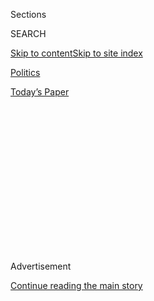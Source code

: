 <div id="app">

<div>

<div>

<div>

<div class="NYTAppHideMasthead css-1q2w90k e1suatyy0">

<div class="section css-ui9rw0 e1suatyy2">

<div class="css-eph4ug er09x8g0">

<div class="css-6n7j50">

</div>

<span class="css-1dv1kvn">Sections</span>

<div class="css-10488qs">

<span class="css-1dv1kvn">SEARCH</span>

</div>

[Skip to content](#site-content)[Skip to site
index](#site-index)

</div>

<div id="masthead-section-label" class="css-1wr3we4 eaxe0e00">

[Politics](https://www.nytimes.com/section/politics)

</div>

<div class="css-10698na e1huz5gh0">

</div>

</div>

<div id="masthead-bar-one" class="section hasLinks css-15hmgas e1csuq9d3">

<div class="css-uqyvli e1csuq9d0">

</div>

<div class="css-1uqjmks e1csuq9d1">

</div>

<div class="css-9e9ivx">

[](https://myaccount.nytimes.com/auth/login?response_type=cookie&client_id=vi)

</div>

<div class="css-1bvtpon e1csuq9d2">

[Today’s
Paper](https://www.nytimes.com/section/todayspaper)

</div>

</div>

</div>

</div>

<div data-aria-hidden="false">

<div id="site-content" data-role="main">

<div>

<div class="css-1aor85t" style="opacity:0.000000001;z-index:-1;visibility:hidden">

<div class="css-1hqnpie">

<div class="css-epjblv">

<span class="css-17xtcya">[Politics](/section/politics)</span><span class="css-x15j1o">|</span><span class="css-fwqvlz">In
Michigan, Female Candidates Target a Key Trump Bloc: Union
Voters</span>

</div>

<div class="css-k008qs">

<div class="css-1iwv8en">

<span class="css-18z7m18"></span>

<div>

</div>

</div>

<span class="css-1n6z4y">https://nyti.ms/2Nleg8g</span>

<div class="css-1705lsu">

<div class="css-4xjgmj">

<div class="css-4skfbu" data-role="toolbar" data-aria-label="Social Media Share buttons, Save button, and Comments Panel with current comment count" data-testid="share-tools">

  - 
  - 
  - 
  - 
    
    <div class="css-6n7j50">
    
    </div>

  - 

</div>

</div>

</div>

</div>

</div>

</div>

<div id="NYT_TOP_BANNER_REGION" class="css-13pd83m">

</div>

<div id="top-wrapper" class="css-1sy8kpn">

<div id="top-slug" class="css-l9onyx">

Advertisement

</div>

[Continue reading the main
story](#after-top)

<div class="ad top-wrapper" style="text-align:center;height:100%;display:block;min-height:250px">

<div id="top" class="place-ad" data-position="top" data-size-key="top">

</div>

</div>

<div id="after-top">

</div>

</div>

<div id="sponsor-wrapper" class="css-1hyfx7x">

<div id="sponsor-slug" class="css-19vbshk">

Supported by

</div>

[Continue reading the main
story](#after-sponsor)

<div id="sponsor" class="ad sponsor-wrapper" style="text-align:center;height:100%;display:block">

</div>

<div id="after-sponsor">

</div>

</div>

<div class="css-1vkm6nb ehdk2mb0">

# In Michigan, Female Candidates Target a Key Trump Bloc: Union Voters

</div>

<div class="css-79elbk" data-testid="photoviewer-wrapper">

<div class="css-z3e15g" data-testid="photoviewer-wrapper-hidden">

</div>

<div class="css-1a48zt4 ehw59r15" data-testid="photoviewer-children">

![<span class="css-16f3y1r e13ogyst0" data-aria-hidden="true">Michelle
LaVoy, the clerk-treasurer of Monroe, Mich., is aggressively courting
labor union members in her Democratic bid against a Republican incumbent
state
representative.</span><span class="css-cnj6d5 e1z0qqy90" itemprop="copyrightHolder"><span class="css-1ly73wi e1tej78p0">Credit...</span><span><span>Laura
McDermott for The New York
Times</span></span></span>](https://static01.nyt.com/images/2018/09/17/business/17michigan1/17michigan-articleLarge.jpg?quality=75&auto=webp&disable=upscale)

</div>

</div>

<div class="css-xt80pu e12qa4dv0">

<div class="css-18e8msd">

<div class="css-vp77d3 epjyd6m0">

<div class="css-1baulvz">

By [<span class="css-1baulvz" itemprop="name">Noam
Scheiber</span>](https://www.nytimes.com/by/noam-scheiber) and
[<span class="css-1baulvz last-byline" itemprop="name">Astead W.
Herndon</span>](https://www.nytimes.com/by/astead-w-herndon)

</div>

</div>

  - Sept. 16,
    2018

  - 
    
    <div class="css-4xjgmj">
    
    <div class="css-d8bdto" data-role="toolbar" data-aria-label="Social Media Share buttons, Save button, and Comments Panel with current comment count" data-testid="share-tools">
    
      - 
      - 
      - 
      - 
        
        <div class="css-6n7j50">
        
        </div>
    
      - 
    
    </div>
    
    </div>

</div>

</div>

<div class="section meteredContent css-1r7ky0e" name="articleBody" itemprop="articleBody">

<div class="css-1fanzo5 StoryBodyCompanionColumn">

<div class="css-53u6y8">

MONROE, Mich. — It’s not the smokestacks that mark this part of
southeast Michigan as a labor stronghold, or even the boxy union halls.

To Michelle LaVoy, a city treasurer running for the State Legislature,
it’s the way people say “union” as shorthand for “decent job.”

“My husband works at [Yanfeng](https://www.yfai.com/),” Carolina Ricci,
perched outside her front door, told Ms. LaVoy, referring to a nearby
auto parts plant. “He’s got the union, he’s a steward. But we still
struggle.”

Ms. LaVoy, strait-laced in affect and business casual in dress, doesn’t
present as a working-class hero. But she is trying, hard, and her pitch
has a distinctly Norma Rae vibe.

</div>

</div>

<div class="css-1fanzo5 StoryBodyCompanionColumn">

<div class="css-53u6y8">

“We should be getting our fair share,” Ms. LaVoy told Ms. Ricci, echoing
a refrain that many Americans are using this election year. She wants
more money for roads. More money for unions. More money in workers’
paychecks.

Monroe, about 45 minutes south of Detroit, was ground zero for the
political meteorite that struck Michigan in 2016: After twice backing
Barack Obama, the county went for President Trump by more than 20 points
— netting him a lead of 16,000 votes that was equivalent to one and a
half times his [margin of
victory](https://www.nytimes.com/elections/results/michigan) statewide.

The area proved to be the leading edge of a historic labor defection
from Democrats that played out across Michigan and several other
Midwestern states where unions have long enjoyed outsize influence. Just
over one out of every two voters from union households supported Hillary
Clinton in Michigan, down from nearly three out of four who backed the
Democratic candidate for governor (who lost as well) in 2014.

Ms. LaVoy and other Michigan Democrats, like the party’s nominee for
governor, Gretchen Whitmer, are determined to recapture union voters in
2018, and in so doing show national Democrats how to retake the state’s
critical electoral votes in 2020. For unions, the fall election provides
a test of political strength after years of decline, and of the power of
economic issues to drive their members’ votes.

</div>

</div>

<div class="css-1fanzo5 StoryBodyCompanionColumn">

<div class="css-53u6y8">

Union leaders say Mrs. Clinton was a flawed champion in part because
voters viewed her as a symbol of the status quo, while Mr. Trump
exploited her vulnerabilities by swiping their economic message. “He
came in and seduced a lot of people,” said Ron Bieber, president of the
state’s labor
federation.

</div>

</div>

<div style="max-width:100%;margin:0 auto">

<div class="css-17dprlf" data-id="100000006060756" data-slug="rebound-rubric" style="max-width:600px">

</div>

</div>

<div class="css-1fanzo5 StoryBodyCompanionColumn">

<div class="css-53u6y8">

Michigan Democrats are now on the offensive on the economy, proposing
hundreds of millions in spending on infrastructure: “Fix the damn
roads\!” thunders Ms. Whitmer. They rail against new taxes on pensions
and vow to stand up to scofflaw corporations. They insist, à la Mr.
Trump, that the state can once again produce good blue-collar jobs.

Mr. Trump also exploited cultural divisions against Mrs. Clinton, and
Michigan Democrats are mindful of that. Ms. LaVoy introduces herself as
a “Monroe Democrat,” by which she means a god-fearing, gun-wielding
moderate who distrusts trade deals and companies that ship jobs
overseas.

Even before many Monroe Democrats abandoned Mrs. Clinton — be it over
policy, trust, gender or other reasons — they had a conflicted
relationship with President Obama, who carried the county by a single
point in 2012. While Mr. Obama is largely credited in the Midwest for
saving the auto industry, Monroe’s Ford plant shut down just before his
presidency and the county didn’t fully share in the industry’s recovery.
Privately, some Democrats in the area also hinted at Mr. Obama’s race as
a factor in their disillusionment.

As for Republicans, they argue that Democrats are alienating culturally
conservative voters as the party drifts leftward in the Trump era — and
that Ms. Whitmer and others will pay a price.

</div>

</div>

<div class="css-79elbk" data-testid="photoviewer-wrapper">

<div class="css-z3e15g" data-testid="photoviewer-wrapper-hidden">

</div>

<div class="css-1a48zt4 ehw59r15" data-testid="photoviewer-children">

![<span class="css-16f3y1r e13ogyst0" data-aria-hidden="true">Gretchen
Whitmer, one of the state’s top Democrats, won her party’s nomination
for governor of Michigan in
August.</span><span class="css-cnj6d5 e1z0qqy90" itemprop="copyrightHolder"><span class="css-1ly73wi e1tej78p0">Credit...</span><span>Libby
March for The New York
Times</span></span>](https://static01.nyt.com/images/2018/09/17/us/politics/17michigan2/08michigan-gretchen-articleLarge-v2.jpg?quality=75&auto=webp&disable=upscale)

</div>

</div>

<div class="css-1fanzo5 StoryBodyCompanionColumn">

<div class="css-53u6y8">

\[*Make sense of the people, issues and ideas shaping the 2018
elections* [*with our new politics
newsletter*](https://www.nytimes.com/newsletters/politics?smid=rd?action=click&module=Intentional&pgtype=Article)*.*\]

</div>

</div>

<div class="css-1fanzo5 StoryBodyCompanionColumn">

<div class="css-53u6y8">

“I don’t think the average person knows how liberal Gretchen is,” said
Randy Richardville, a former Republican senate majority leader from
Monroe, who did battle with Ms. Whitmer during her days in the
legislature. “ I don’t think it will be a cakewalk for her at all.”

Still, these Monroe voters say they are amenable to politicians who
appreciate the union way of life and genuinely seem to want to protect
it.

“I’m union all the way,” said Darryl Sims, a United Automobile Workers
member from Monroe County who retired last year as a forklift driver at
Detroit Diesel. “I’m very appreciative when I walk out every month and
my pension is in the mail.

Mr. Sims has a favorable view of Mr. Trump, citing the president’s
approach to trade and “his philosophy that we should take care of our
own people.” His wife, Michele, a teacher, believes the president has
done a good job as well.

But they are quick to distinguish between Mr. Trump and Michigan
Republicans like the outgoing governor, Rick Snyder, whom they criticize
for deciding to tax their pensions and enacting right-to-work
legislation, allowing workers to benefit from unions without paying dues
or fees.

“They swore up and down they wouldn’t do it,” Mr. Sims said.

A voter outreach project last fall by the Service Employees
International Union, which canvassed thousands of pro-union white
working class voters in Michigan and Wisconsin, showed that voters like
Mr. Sims are very much in play. The top issues, even among many who vote
Republican, were good-paying jobs and expanded access to health care.

Unions in the state are trying to seize this opportunity by increasing
field workers, volunteers and campaign spending — in some cases, even at
greater levels than during the last presidential race.

</div>

</div>

<div class="css-1fanzo5 StoryBodyCompanionColumn">

<div class="css-53u6y8">

“In 2016 I think I had two people working with me on politics,” said
Lisa Canada, the political and legislative director for the state
carpenters union, referring to paid staffers. “We have 20 this year.”

## ‘Initially you were a little scary’

There is something different about the Democratic candidates and message
aimed at union voters this time around. Call it populism with a female
face.

All four Democratic nominees for statewide office are women, as are
three of the party’s five nominees in competitive congressional races,
and they are showing a knack for trying to increase the return on the
labor investment in their races. Many of the candidates lighten their
populist overtures with an empathy that often evades Mr. Trump — and,
some Democrats say, evaded Mrs. Clinton,
too.

</div>

</div>

<div class="css-79elbk" data-testid="photoviewer-wrapper">

<div class="css-z3e15g" data-testid="photoviewer-wrapper-hidden">

</div>

<div class="css-1a48zt4 ehw59r15" data-testid="photoviewer-children">

<div class="css-1xdhyk6 erfvjey0">

<span class="css-1ly73wi e1tej78p0">Image</span>

<div class="css-zjzyr8">

<div data-testid="lazyimage-container" style="height:257.77777777777777px">

</div>

</div>

</div>

<span class="css-16f3y1r e13ogyst0" data-aria-hidden="true">Leah
Schneck, left, who is working on the congressional campaign of Gretchen
Driskell, a Democrat, with Bonnie Finzel-Doster, 88, while phone banking
for Ms. Driskell at the Monroe Democratic Party
offices.</span><span class="css-cnj6d5 e1z0qqy90" itemprop="copyrightHolder"><span class="css-1ly73wi e1tej78p0">Credit...</span><span>Laura
McDermott for The New York Times</span></span>

</div>

</div>

<div class="css-1fanzo5 StoryBodyCompanionColumn">

<div class="css-53u6y8">

When Ms. LaVoy first introduced herself to Daniel Moran, a
Trump-supporting union member, he told her to “Get out.” But 30 minutes
later they were still talking about his son and the job he said he
recently lost. The conversation ended with a hug.

“Did I come across harder than anyone you talked to today?” Mr. Moran
asked.

“Initially you were a little scary,” Ms. LaVoy confessed.

For her part, Ms. Whitmer, highlights her role as a leader on the [2013
legislation](https://www.nytimes.com/2013/08/28/us/medicaid-expansion-battle-in-michigan-ends-in-passage.html)
expanding Medicaid that brought health care coverage to more than
600,000 state residents. She supports repealing the state’s
right-to-work law, and [spearheaded
opposition](https://www.detroitnews.com/story/news/local/michigan/2018/09/03/right-work-michigan-governor-campaign/1156349002/)
to it as Senate minority leader.

</div>

</div>

<div class="css-1fanzo5 StoryBodyCompanionColumn">

<div class="css-53u6y8">

She has discussed spending billions on infrastructure and pointedly
contrasts her proposals — which draw inspiration from the epic Mackinac
suspension bridge — with the president’s. “At a time when some people
want to build walls,” she says in her Grand Rapids lilt, “we in Michigan
are going to get back to building bridges.”

On Labor Day, Ms. Whitmer circulated energetically through Detroit’s
holiday cookouts, telling voters that November represented a “once in a
generation opportunity” because the state had not “had a pro-labor
governor and a good economy in 25 years.”

“In the last election some of these people were just frustrated with the
whole world, and voted for the person that looked least familiar,” Ms.
Whitmer said in an interview.

Mrs. Clinton’s connection to her husband’s New Democrat administration
may have fed a certain mistrust, but many Clinton skeptics appear
willing to back other female candidates.

“We got a lot of pushback on Hillary,” said Bill Black, the political
and legislative director for the Teamsters union in Michigan, which saw
more than 40 percent of its members vote for President Trump, according
to internal polling. “We’re not seeing that with Gretchen.”

[Recent public
polls](https://projects.fivethirtyeight.com/polls/michigan/?states=UT)
have shown Ms. Whitmer with double-digit leads over her Republican
opponent, Attorney General Bill Schuette. She also led Mr. Schuette by
22 points among union households in [an early September
poll](https://www.detroitnews.com/story/news/local/michigan/2018/09/11/michigan-whitmer-schuette-governor-poll-september/1256313002/)
commissioned by the Detroit
News.

</div>

</div>

<div class="css-79elbk" data-testid="photoviewer-wrapper">

<div class="css-z3e15g" data-testid="photoviewer-wrapper-hidden">

</div>

<div class="css-1a48zt4 ehw59r15" data-testid="photoviewer-children">

<div class="css-1xdhyk6 erfvjey0">

<span class="css-1ly73wi e1tej78p0">Image</span>

<div class="css-zjzyr8">

<div data-testid="lazyimage-container" style="height:257.77777777777777px">

</div>

</div>

</div>

<span class="css-16f3y1r e13ogyst0" data-aria-hidden="true">Candidate
signs and a decorative flag are displayed in the window of the Monroe
Democratic Party
offices.</span><span class="css-cnj6d5 e1z0qqy90" itemprop="copyrightHolder"><span class="css-1ly73wi e1tej78p0">Credit...</span><span>Laura
McDermott for The New York Times</span></span>

</div>

</div>

<div class="css-1fanzo5 StoryBodyCompanionColumn">

<div class="css-53u6y8">

“I think she’s resonated because she’s invited labor to the table,” said
Jon Brown, a construction worker and member of a local laborer’s union,
citing Ms. Whitmer’s infrastructure plan.

Kevin Hertel, a Democratic state representative leading the party’s
campaign to retake the chamber, said that having credible female
candidates dwell on practical economic concerns has the advantage of
appealing to two types of swing voters: those in affluent areas like
Oakland County and western Wayne County, where women are in open revolt
against the president. And those in blue-collar areas like Monroe, one
of the party’s top takeover
targets.

[\[](https://www.nytimes.com/interactive/2018/09/14/us/women-primaries-house-senate-governor.html)*[Women
have won more primaries in the 2018 midterms than ever
before.](https://www.nytimes.com/interactive/2018/09/14/us/women-primaries-house-senate-governor.html)*[\]](https://www.nytimes.com/interactive/2018/09/14/us/women-primaries-house-senate-governor.html)

Labor leaders, like Mary Kay Henry, the S.E.I.U. president, say that a
message focused on jobs, wages and health care has a shot at motivating
voters, including many union members, who didn’t feel inspired to turn
out for the last election.

“The most urgent problems in Michigan in working-class communities —
whether white, black or brown — felt completely ignored in 2016,” Ms.
Henry said. “It resulted in 10,000 votes left on the table just in
Detroit.”

Michigan Republicans appear to sense that they’re losing some economic
arguments, even though the state’s unemployment rate is low by
historical standards. Earlier this month the Republican-controlled
legislature passed bills phasing in a $12-per-hour minimum wage and
requiring employers to provide paid sick leave, two labor priorities
that would otherwise have appeared on the ballot this fall.

Republican leaders conceded that they did so because laws are easier to
change if legislators enact them. “The Senate adopted the policy to
preserve the ability for this legislature and future legislatures to
amend the statute,” the State Senate majority leader, Arlan Meekhof,
said in a statement to [The Washington
Post](https://www.washingtonpost.com/business/2018/09/10/they-have-taken-away-our-vote-michigan-approves-minimum-wage-hike-paid-sick-leave-setting-up-clash/?utm_term=.745b2edafa2d).

“They are going to come back and gut it,” predicted Mr. Hertel, adding
that Democrats plan to make an issue out of such maneuvering. “I think
voters are extremely intelligent. They can see a political game for what
it is.”

</div>

</div>

<div class="css-1fanzo5 StoryBodyCompanionColumn">

<div class="css-53u6y8">

## Authentic vs. authentic

Ms. LaVoy’s district is in many respects a case study of the Trump
phenomenon. In 2012, her husband, Bill, also a Democrat, won the seat by
more than 20 points with backing from labor. He was re-elected by a
similar margin.

By 2016, he was so confident of retaining the seat that he spent weeks
campaigning for Democrats in other districts. It was only when President
Obama held a [rally in Ann
Arbor](https://www.detroitnews.com/story/news/politics/2016/11/07/harbaugh-obama/93426394/)
the day before the election that he had a sinking feeling.

“It hit me,” Mr. LaVoy said. “Why is the president here? Shouldn’t he be
in Pennsylvania, Florida, Ohio? Anywhere but Michigan.” He briefly
thought about turning around and knocking on 100 doors, but discarded
the idea. “If I’m in trouble, I’m going to be in big trouble,” he
concluded.

He turned out to be in big trouble. His opponent, Joseph Bellino, rode
the Trump wave to a comfortable eight-point win. After the election, Mr.
LaVoy thought back to earlier in the year, when union voters would
periodically ask what he thought of Mr. Trump. “I said, ‘You know, I
don’t even know. I want you to vote for me,’” he recalled. “But they
loved him.” (Mr. LaVoy is attempting his comeback in a State Senate
race.)

</div>

</div>

<div class="css-79elbk" data-testid="photoviewer-wrapper">

<div class="css-z3e15g" data-testid="photoviewer-wrapper-hidden">

</div>

<div class="css-1a48zt4 ehw59r15" data-testid="photoviewer-children">

<div class="css-1xdhyk6 erfvjey0">

<span class="css-1ly73wi e1tej78p0">Image</span>

<div class="css-zjzyr8">

<div data-testid="lazyimage-container" style="height:257.77777777777777px">

</div>

</div>

</div>

<span class="css-16f3y1r e13ogyst0" data-aria-hidden="true">State
Representative Joe Bellino, a Republican, defeated a Democratic
incumbent in 2016, benefiting from the strong vote in the Monroe area
for Donald
Trump.</span><span class="css-cnj6d5 e1z0qqy90" itemprop="copyrightHolder"><span class="css-1ly73wi e1tej78p0">Credit...</span><span>Laura
McDermott for The New York Times</span></span>

</div>

</div>

<div class="css-1fanzo5 StoryBodyCompanionColumn">

<div class="css-53u6y8">

In defending the seat this year, Mr. Bellino enjoys some of the same
advantages that helped President Trump. He is a well-known local
businessman who many voters see as independent from the G.O.P. Jacob
Goins, a manager at a pizzeria, told Ms. LaVoy he voted for Mr. Bellino
after chatting him up at the wine and liquor store that Mr. Bellino and
his wife have owned for years. (“My blood kind of runs cold when I hear
that,” admitted Ms. LaVoy, bemoaning her opponent’s prom king-like
appeal.)

Mr. Bellino also has a certain blunt-spoken authenticity.

At a recent town-hall meeting on the opioid epidemic, which has hit
Monroe County like a modern-day plague, Mr. Bellino talked openly about
his own struggle with addiction. “I was lucky to be a cocaine addict,”
he said. “The healing in my brain happened a little
easier.”

</div>

</div>

<div class="css-79elbk" data-testid="photoviewer-wrapper">

<div class="css-z3e15g" data-testid="photoviewer-wrapper-hidden">

</div>

<div class="css-1a48zt4 ehw59r15" data-testid="photoviewer-children">

<div class="css-1xdhyk6 erfvjey0">

<span class="css-1ly73wi e1tej78p0">Image</span>

<div class="css-zjzyr8">

<div data-testid="lazyimage-container" style="height:257.77777777777777px">

</div>

</div>

</div>

<span class="css-16f3y1r e13ogyst0" data-aria-hidden="true">Family
members of Dylan Meiring, who died from an overdose in January at the
age of 20, listen to speakers during a town hall meeting about the
opioid crisis, held at St. Mary Catholic Central High School in
Monroe.</span><span class="css-cnj6d5 e1z0qqy90" itemprop="copyrightHolder"><span class="css-1ly73wi e1tej78p0">Credit...</span><span>Laura
McDermott for The New York Times</span></span>

</div>

</div>

<div class="css-1fanzo5 StoryBodyCompanionColumn">

<div class="css-53u6y8">

In a possible foreshadowing of a strategy that Democrats may deploy in
2020, the unions targeting Mr. Bellino hope to dampen his appeal by
making him answer for the Republicans’ agenda.

Exhibit A is the controversial repeal of the state’s prevailing wage
law, which mandated that contractors pay union-level wages and benefits
to construction workers on state projects. Republicans undid the law
earlier this year despite intense lobbying from labor.

Mr. Bellino voted against the repeal, but a text message from one of his
Republican colleagues indicated that he had offered to support it until
the last minute. The colleague said Mr. Bellino only changed his
position after party leaders secured enough votes to pass the repeal and
wanted him to cover his political flank at home. The carpenters union
promptly withdrew an earlier endorsement. It has taken to circulating
fliers of Mr. Bellino with a Pinocchio schnoz.

Mr. Bellino waves off the controversy. “I voted the way I told them I
was going to,” he said.

But Ms. LaVoy is quick to invoke the un-endorsement, and the issue
appears to have emotional currency in Monroe, where many voters make
their living in the building and construction trades.

William Bentley, a millwright and union member who assembles and
maintains mechanical equipment at a steel mill, said he considers
himself a conservative — “my daughter’s name is Reagan, for Christ’s
sake.” He voted for Mr. Trump, and says he is pleased that the president
is “putting us back to
work.”

</div>

</div>

<div class="css-79elbk" data-testid="photoviewer-wrapper">

<div class="css-z3e15g" data-testid="photoviewer-wrapper-hidden">

</div>

<div class="css-1a48zt4 ehw59r15" data-testid="photoviewer-children">

<div class="css-1xdhyk6 erfvjey0">

<span class="css-1ly73wi e1tej78p0">Image</span>

<div class="css-zjzyr8">

<div data-testid="lazyimage-container" style="height:257.77777777777777px">

</div>

</div>

</div>

<span class="css-16f3y1r e13ogyst0" data-aria-hidden="true">Syreeta
Wheeler, 36, works on welding a chair at the MTS Seating factory in
Monroe County,
Mich.</span><span class="css-cnj6d5 e1z0qqy90" itemprop="copyrightHolder"><span class="css-1ly73wi e1tej78p0">Credit...</span><span>Laura
McDermott for The New York Times</span></span>

</div>

</div>

<div class="css-1fanzo5 StoryBodyCompanionColumn">

<div class="css-53u6y8">

But asked how he felt about Michigan Republicans, and Mr. Bentley became
noticeably cool. He said that he liked the effort Mr. Snyder made to
balance the budget, but took a dim view of right-to-work and the repeal
of the prevailing wage law, both of which Republicans passed on the
governor’s watch.

“Rick Snyder has done stuff against the unions,” Mr. Bentley said. “I’m
no longer with you. Now you’re affecting my paycheck.”

</div>

</div>

</div>

<div>

</div>

<div>

</div>

<div>

</div>

<div>

<div id="bottom-wrapper" class="css-1ede5it">

<div id="bottom-slug" class="css-l9onyx">

Advertisement

</div>

[Continue reading the main
story](#after-bottom)

<div id="bottom" class="ad bottom-wrapper" style="text-align:center;height:100%;display:block;min-height:90px">

</div>

<div id="after-bottom">

</div>

</div>

</div>

</div>

</div>

## Site Index

<div>

</div>

## Site Information Navigation

  - [© <span>2020</span> <span>The New York Times
    Company</span>](https://help.nytimes.com/hc/en-us/articles/115014792127-Copyright-notice)

<!-- end list -->

  - [NYTCo](https://www.nytco.com/)
  - [Contact
    Us](https://help.nytimes.com/hc/en-us/articles/115015385887-Contact-Us)
  - [Work with us](https://www.nytco.com/careers/)
  - [Advertise](https://nytmediakit.com/)
  - [T Brand Studio](http://www.tbrandstudio.com/)
  - [Your Ad
    Choices](https://www.nytimes.com/privacy/cookie-policy#how-do-i-manage-trackers)
  - [Privacy](https://www.nytimes.com/privacy)
  - [Terms of
    Service](https://help.nytimes.com/hc/en-us/articles/115014893428-Terms-of-service)
  - [Terms of
    Sale](https://help.nytimes.com/hc/en-us/articles/115014893968-Terms-of-sale)
  - [Site
    Map](https://spiderbites.nytimes.com)
  - [Help](https://help.nytimes.com/hc/en-us)
  - [Subscriptions](https://www.nytimes.com/subscription?campaignId=37WXW)

</div>

</div>

</div>

</div>
